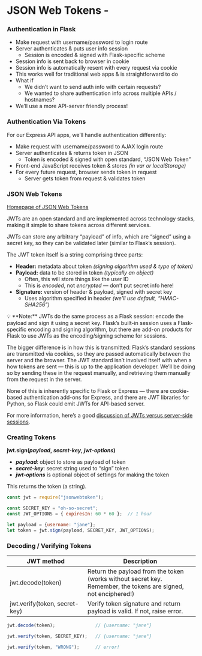 # JSON Web Tokens -

### Authentication in Flask
- Make request with username/password to login route
- Server authenticates & puts user info session
    - Session is encoded & signed with Flask-specific scheme
- Session info is sent back to browser in cookie
- Session info is automatically resent with every request via cookie
- This works well for traditional web apps & is straightforward to do
- What if
    - We didn’t want to send auth info with certain requests?
    - We wanted to share authentication info across multiple APIs / hostnames?
- We’ll use a more API-server friendly process!

### Authentication Via Tokens
For our Express API apps, we’ll handle authentication differently:
- Make request with username/password to AJAX login route
- Server authenticates & returns token in JSON
    - Token is encoded & signed with open standard, “JSON Web Token”
- Front-end JavaScript receives token & stores *(in var or localStorage)*
- For every future request, browser sends token in request
    - Server gets token from request & validates token

### JSON Web Tokens

[Homepage of JSON Web Tokens](https://jwt.io/)

JWTs are an open standard and are implemented across technology stacks, making it simple to share tokens across different services.

JWTs can store any arbitrary “payload” of info, which are “signed” using a secret key, so they can be validated later (similar to Flask’s session).

The JWT token itself is a string comprising three parts:

- **Header:** metadata about token *(signing algorithm used & type of token)*
- **Payload:** data to be stored in token *(typically an object)*
    - Often, this will store things like the user ID
    - This is *encoded*, not *encrypted* — don’t put secret info here!
- **Signature:** version of header & payload, signed with secret key
    - Uses algorithm specified in header *(we’ll use default, “HMAC-SHA256”)*

<aside>
💡 **Note:** JWTs do the same process as a Flask session: encode the payload and sign it using a secret key. Flask’s built-in session uses a Flask-specific encoding and signing algorithm, but there are add-on products for Flask to use JWTs as the encoding/signing scheme for sessions.

The bigger difference is in how this is transmitted: Flask’s standard sessions are transmitted via cookies, so they are passed automatically between the server and the browser. The JWT standard isn’t involved itself with when a how tokens are sent — this is up to the application developer. We’ll be doing so by sending these in the request manually, and retrieving them manually from the request in the server.

None of this is inherently specific to Flask or Express — there are cookie-based authentication add-ons for Express, and there are JWT libraries for Python, so Flask could emit JWTs for API-based server.

For more information, here’s a good [discussion of JWTs versus server-side sessions](https://stackoverflow.com/questions/43452896/authentication-jwt-usage-vs-session).

</aside>

### Creating Tokens
**jwt.sign(*payload*, *secret-key*, *jwt-options*)**
- ***payload***: object to store as payload of token
- ***secret-key***: secret string used to “sign” token
- ***jwt-options*** is optional object of settings for making the token

This returns the token (a string).

```js
const jwt = require("jsonwebtoken");

const SECRET_KEY = "oh-so-secret";
const JWT_OPTIONS = { expiresIn: 60 * 60 };  // 1 hour

let payload = {username: "jane"};
let token = jwt.sign(payload, SECRET_KEY, JWT_OPTIONS);
```

### Decoding / Verifying Tokens

| JWT method                    | Description                                                                                                    |
| ----------------------------- | -------------------------------------------------------------------------------------------------------------- |
| jwt.decode(token)             | Return the payload from the token (works without secret key. Remember, the tokens are signed, not enciphered!) |
| jwt.verify(token, secret-key) | Verify token signature and return payload is valid. If not, raise error.                                       |

```js
jwt.decode(token);               // {username: "jane"}

jwt.verify(token, SECRET_KEY);   // {username: "jane"}

jwt.verify(token, "WRONG");      // error!
```
